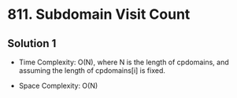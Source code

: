# 811. Subdomain Visit Count

## Solution 1

* Time Complexity: O(N), where N is the length of cpdomains, and assuming the length of cpdomains[i] is fixed.

* Space Complexity: O(N)